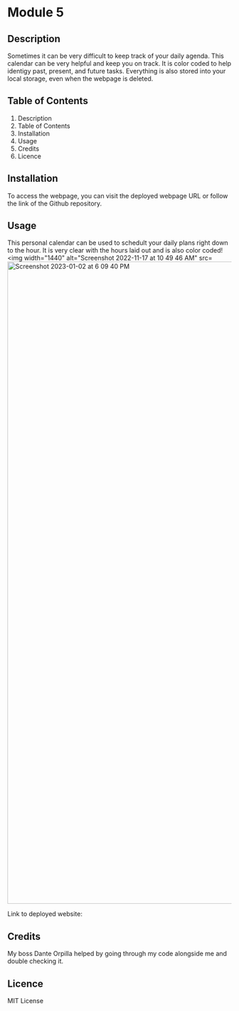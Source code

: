 # Module 5

## Description 
Sometimes it can be very difficult to keep track of your daily agenda. This calendar can be very helpful and keep you on track. It is color coded to help identigy past, present, and future tasks. Everything is also stored into your local storage, even when the webpage is deleted. 

## Table of Contents
1. Description
2. Table of Contents
3. Installation
4. Usage
5. Credits
6. Licence

## Installation 
To access the webpage, you can visit the deployed webpage URL or follow the link of the Github repository. 

## Usage
This personal calendar can be used to schedult your daily plans right down to the hour. It is very clear with the hours laid out and is also color coded!
<img width="1440" alt="Screenshot 2022-11-17 at 10 49 46 AM" src=<img width="1440" alt="Screenshot 2023-01-02 at 6 09 40 PM" src="https://user-images.githubusercontent.com/115984242/210299163-dd93f498-b895-4f40-a18a-e4c8625d2afd.png">

Link to deployed website: 

## Credits 
My boss Dante Orpilla helped by going through my code alongside me and double checking it. 


## Licence 
MIT License
